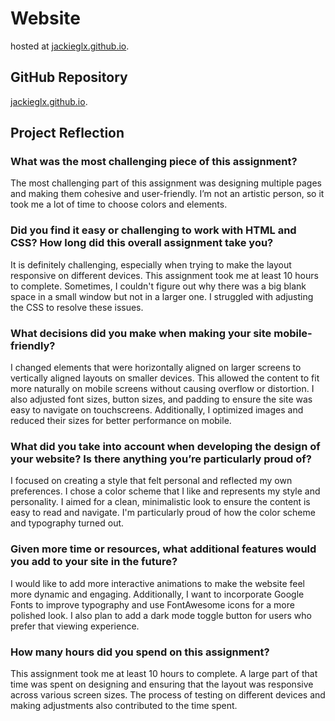 # Website

hosted at [jackieglx.github.io](https://jackieglx.github.io/).

## GitHub Repository
 [jackieglx.github.io](https://github.com/jackieglx/jackieglx.github.io).

## Project Reflection

### What was the most challenging piece of this assignment?

The most challenging part of this assignment was designing multiple pages and making them cohesive and user-friendly. I’m not an artistic person, so it took me a lot of time to choose colors and elements.

### Did you find it easy or challenging to work with HTML and CSS? How long did this overall assignment take you?

It is definitely challenging, especially when trying to make the layout responsive on different devices. This assignment took me at least 10 hours to complete. Sometimes, I couldn't figure out why there was a big blank space in a small window but not in a larger one. I struggled with adjusting the CSS to resolve these issues.

### What decisions did you make when making your site mobile-friendly?

I changed elements that were horizontally aligned on larger screens to vertically aligned layouts on smaller devices. This allowed the content to fit more naturally on mobile screens without causing overflow or distortion. I also adjusted font sizes, button sizes, and padding to ensure the site was easy to navigate on touchscreens. Additionally, I optimized images and reduced their sizes for better performance on mobile.

### What did you take into account when developing the design of your website? Is there anything you’re particularly proud of?

I focused on creating a style that felt personal and reflected my own preferences. I chose a color scheme that I like and represents my style and personality. I aimed for a clean, minimalistic look to ensure the content is easy to read and navigate. I'm particularly proud of how the color scheme and typography turned out.

### Given more time or resources, what additional features would you add to your site in the future?

I would like to add more interactive animations to make the website feel more dynamic and engaging. Additionally, I want to incorporate Google Fonts to improve typography and use FontAwesome icons for a more polished look. I also plan to add a dark mode toggle button for users who prefer that viewing experience.

### How many hours did you spend on this assignment?

This assignment took me at least 10 hours to complete. A large part of that time was spent on designing and ensuring that the layout was responsive across various screen sizes. The process of testing on different devices and making adjustments also contributed to the time spent.

